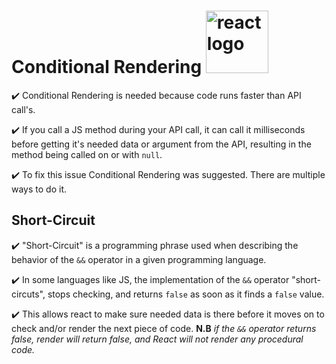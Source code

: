 # Conditional Rendering <img src="https://daqxzxzy8xq3u.cloudfront.net/wp-content/uploads/2019/06/29192442/react-conditional-types-1024x768.jpg" alt="react logo" width="100"/>
:heavy_check_mark: Conditional Rendering is needed because code runs faster than API call's.

:heavy_check_mark: If you call a JS method during your API call, it can call it milliseconds before getting it's needed data or argument from 
		   the API, resulting in the method being called on or with ```null```.

:heavy_check_mark: To fix this issue Conditional Rendering was suggested. There are multiple ways to do it.

## Short-Circuit
:heavy_check_mark: "Short-Circuit" is a programming phrase used when describing the behavior of the ```&&``` operator in a given
  		   programming language.

:heavy_check_mark: In some languages like JS, the implementation of the ```&&``` operator "short-circuts", stops checking, 
   		   and returns ```false``` as soon as it finds a ```false``` value.

:heavy_check_mark: This allows react to make sure needed data is there before it moves on to check and/or render the next piece of code. **N.B** *if the ```&&``` operator returns false, render will return false, and
		   React will not render any procedural code.*

